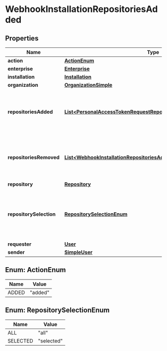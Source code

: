 

# WebhookInstallationRepositoriesAdded


## Properties

| Name | Type | Description | Notes |
|------------ | ------------- | ------------- | -------------|
|**action** | [**ActionEnum**](#ActionEnum) |  |  |
|**enterprise** | [**Enterprise**](Enterprise.md) |  |  [optional] |
|**installation** | [**Installation**](Installation.md) |  |  |
|**organization** | [**OrganizationSimple**](OrganizationSimple.md) |  |  [optional] |
|**repositoriesAdded** | [**List&lt;PersonalAccessTokenRequestRepositoriesInner&gt;**](PersonalAccessTokenRequestRepositoriesInner.md) | An array of repository objects, which were added to the installation. |  |
|**repositoriesRemoved** | [**List&lt;WebhookInstallationRepositoriesAddedRepositoriesRemovedInner&gt;**](WebhookInstallationRepositoriesAddedRepositoriesRemovedInner.md) | An array of repository objects, which were removed from the installation. |  |
|**repository** | [**Repository**](Repository.md) |  |  [optional] |
|**repositorySelection** | [**RepositorySelectionEnum**](#RepositorySelectionEnum) | Describe whether all repositories have been selected or there&#39;s a selection involved |  |
|**requester** | [**User**](User.md) |  |  |
|**sender** | [**SimpleUser**](SimpleUser.md) |  |  |



## Enum: ActionEnum

| Name | Value |
|---- | -----|
| ADDED | &quot;added&quot; |



## Enum: RepositorySelectionEnum

| Name | Value |
|---- | -----|
| ALL | &quot;all&quot; |
| SELECTED | &quot;selected&quot; |



